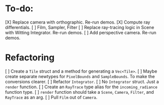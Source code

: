 # To-do:

[X] Replace camera with orthographic. Re-run demos.
[X] Compute ray differentials.
[ ] Film, Sampler, Filter
[ ] Replace ray-tracing logic in Scene with Witting Integrator. Re-run demos. 
[ ] Add perspective camera. Re-run demos.

# Refactoring

[ ] Create a `Tile` struct and a method for generating a `Vec<Tile>`.
[ ] Maybe create separate newtypes for `PixelBounds` and `SampleBounds`. To make the conversions clearer.
[ ] Refactor `Integrator`.
    [ ] No `Integrator` struct. Just a `render` function.
    [ ] Create an `RayTrace` type alias for the `incoming_radiance` function type.
    [ ] `render` function should take a `Scene`, `Camera`, `Filter`, and `RayTrace` as an arg.
[ ] Pull `Film` out of `Camera`.